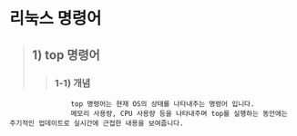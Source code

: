 # 리눅스 명령어


  > ## 1) top 명령어
  >> ### 1-1) 개념
  
                   top 명령어는 현재 OS의 상태를 나타내주는 명령어 입니다. 
                   메모리 사용량, CPU 사용량 등을 나타내주며 top를 실행하는 동안에는 주기적인 업데이트로 실시간에 근접한 내용을 보여줍니다.
